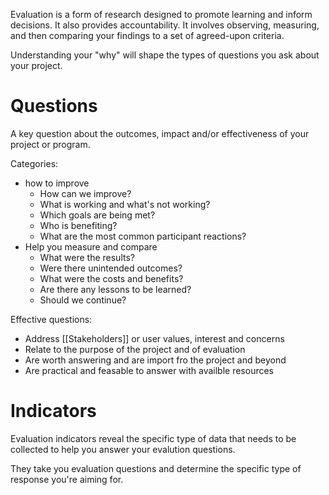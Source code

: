 Evaluation is a form of research designed to promote learning and inform decisions. It also provides accountability. 
It involves observing, measuring, and then comparing your findings to a set of agreed-upon criteria.

Understanding your "why" will shape the types of questions you ask about your project.

# Questions
A key question about the outcomes, impact and/or effectiveness of your project or program. 

Categories:
- how to improve 
	- How can we improve? 
	- What is working and what's not working? 
	- Which goals are being met? 
	- Who is benefiting? 
	- What are the most common participant reactions? 
- Help you measure and compare
	- What were the results? 
	- Were there unintended outcomes? 
	- What were the costs and benefits? 
	- Are there any lessons to be learned? 
	- Should we continue?

Effective questions:
- Address [[Stakeholders]] or user values, interest and concerns
- Relate to the purpose of the project and of evaluation
- Are worth answering and are import fro the project and beyond
- Are practical and feasable to answer with availble resources

# Indicators
Evaluation indicators reveal the specific type of data that needs to be collected to help you answer your evalution questions. 

They take you evaluation questions and determine the specific type of response you're aiming for. 







